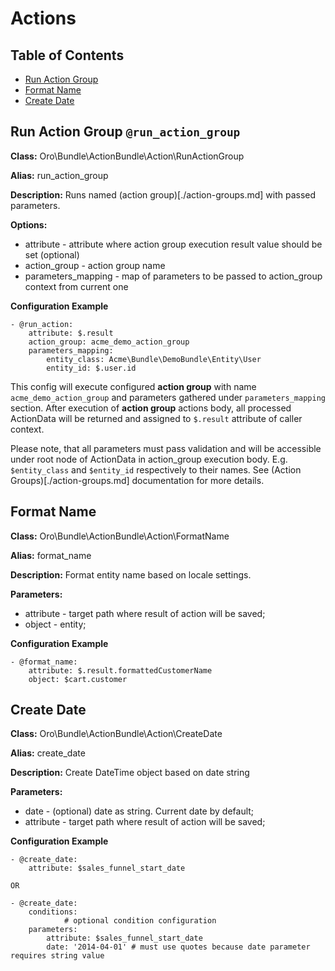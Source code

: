 Actions
=========

Table of Contents
-----------------
 - [Run Action Group](#run-action-group-run_action_group)
 - [Format Name](#format-name-format_name)
 - [Create Date](#create-date-create_date)

Run Action Group `@run_action_group`
------------------------------------

**Class:** Oro\Bundle\ActionBundle\Action\RunActionGroup

**Alias:** run_action_group

**Description:** Runs named (action group)[./action-groups.md] with passed parameters.

**Options:**
 - attribute - attribute where action group execution result value should be set (optional)
 - action_group - action group name
 - parameters_mapping - map of parameters to be passed to action_group context from current one
    

**Configuration Example**
```
- @run_action:
    attribute: $.result
    action_group: acme_demo_action_group
    parameters_mapping:
        entity_class: Acme\Bundle\DemoBundle\Entity\User
        entity_id: $.user.id
```

This config will execute configured **action group** with name `acme_demo_action_group` and parameters gathered under `parameters_mapping` section.
 After execution of **action group** actions body, all processed ActionData will be returned and assigned to `$.result` attribute of caller context.
 
 Please note, that all parameters must pass validation and will be accessible under root node of ActionData in action_group execution body. 
 E.g. `$entity_class` and `$entity_id` respectively to their names. See (Action Groups)[./action-groups.md] documentation for more details.

Format Name
-----------

**Class:** Oro\Bundle\ActionBundle\Action\FormatName

**Alias:** format_name

**Description:** Format entity name based on locale settings.

**Parameters:**
 - attribute - target path where result of action will be saved;
 - object - entity;

**Configuration Example**
```
- @format_name:
    attribute: $.result.formattedCustomerName
    object: $cart.customer
```


Create Date
-----------

**Class:** Oro\Bundle\ActionBundle\Action\CreateDate

**Alias:** create_date

**Description:** Create DateTime object based on date string

**Parameters:**
 - date - (optional) date as string. Current date by default;
 - attribute - target path where result of action will be saved;

**Configuration Example**
```
- @create_date:
    attribute: $sales_funnel_start_date

OR

- @create_date:
    conditions:
            # optional condition configuration
    parameters:
        attribute: $sales_funnel_start_date
        date: '2014-04-01' # must use quotes because date parameter requires string value
```

